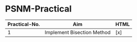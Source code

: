 # PSNM-Practical
|Practical-No.   |Aim                          |HTML                         |
|----------------|-------------------------------|-----------------------------|
|1|Implement Bisection Method           |[x]|

